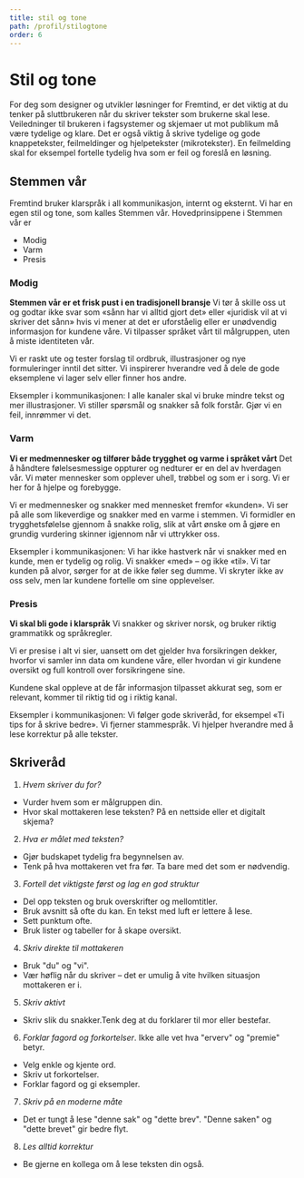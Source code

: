 ```yaml
---
title: stil og tone
path: /profil/stilogtone
order: 6
---
```


# Stil og tone
For deg som designer og utvikler løsninger for Fremtind, er det viktig at du tenker på sluttbrukeren når du skriver tekster som brukerne skal lese. Veiledninger til brukeren i fagsystemer og skjemaer ut mot publikum må være tydelige og klare. 
Det er også viktig å skrive tydelige og gode knappetekster, feilmeldinger og hjelpetekster (mikrotekster). En feilmelding skal for eksempel fortelle tydelig hva som er feil og foreslå en løsning.

## Stemmen vår
Fremtind bruker klarspråk i all kommunikasjon, internt og eksternt. Vi har en egen stil og tone, som kalles Stemmen vår. Hovedprinsippene i Stemmen vår er

-   Modig
-   Varm
-   Presis

### Modig
__Stemmen vår er et frisk pust i en tradisjonell bransje__
Vi tør å skille oss ut og godtar ikke svar som «sånn har vi alltid gjort det» eller «juridisk vil at vi skriver det sånn» hvis vi mener at det er uforståelig eller er unødvendig informasjon for kundene våre. Vi tilpasser språket vårt til målgruppen, uten å miste identiteten vår.

Vi er raskt ute og tester forslag til ordbruk, illustrasjoner og nye formuleringer inntil det sitter. Vi inspirerer hverandre ved å dele de gode eksemplene vi lager selv eller finner hos andre.

Eksempler i kommunikasjonen:
I alle kanaler skal vi bruke mindre tekst og mer illustrasjoner.
Vi stiller spørsmål og snakker så folk forstår.
Gjør vi en feil, innrømmer vi det.

### Varm
__Vi er medmennesker og tilfører både trygghet og varme i språket vårt__ 
Det å håndtere følelsesmessige oppturer og nedturer er en del av hverdagen vår. Vi møter mennesker som opplever uhell, trøbbel og som er i sorg. Vi er her for å hjelpe og forebygge.

Vi er medmennesker og snakker med mennesket fremfor «kunden». Vi ser på alle som likeverdige og snakker med en varme i stemmen. Vi formidler en trygghetsfølelse gjennom å snakke rolig, slik at vårt ønske om å gjøre en grundig vurdering skinner igjennom når vi uttrykker oss.

Eksempler i kommunikasjonen:
Vi har ikke hastverk når vi snakker med en kunde, men er tydelig og rolig.
Vi snakker «med» – og ikke «til».
Vi tar kunden på alvor, sørger for at de ikke føler seg dumme.
Vi skryter ikke av oss selv, men lar kundene fortelle om sine opplevelser.

### Presis
__Vi skal bli gode i klarspråk__
Vi snakker og skriver norsk, og bruker riktig grammatikk og språkregler.

Vi er presise i alt vi sier, uansett om det gjelder hva forsikringen dekker, hvorfor vi samler inn data om kundene våre, eller hvordan vi gir kundene oversikt og full kontroll over forsikringene sine.

Kundene skal oppleve at de får informasjon tilpasset akkurat seg, som er relevant, kommer til riktig tid og i riktig kanal.

Eksempler i kommunikasjonen:
Vi følger gode skriveråd, for eksempel «Ti tips for å skrive bedre».
Vi fjerner stammespråk.
Vi hjelper hverandre med å lese korrektur på alle tekster.

## Skriveråd
1. _Hvem skriver du for?_
  -	Vurder hvem som er målgruppen din.
  -	Hvor skal mottakeren lese teksten? På en nettside eller et digitalt skjema?
2. _Hva er målet med teksten?_
  - Gjør budskapet tydelig fra begynnelsen av. 
  -	Tenk på hva mottakeren vet fra før. Ta bare med det som er nødvendig.
3.	_Fortell det viktigste først og lag en god struktur_
  - Del opp teksten og bruk overskrifter og mellomtitler.
  -	Bruk avsnitt så ofte du kan. En tekst med luft er lettere å lese. 
  -	Sett punktum ofte.
  -	Bruk lister og tabeller for å skape oversikt. 
4.	_Skriv direkte til mottakeren_
  - Bruk "du" og "vi". 
  -	Vær høflig når du skriver – det er umulig å vite hvilken situasjon mottakeren er i.
5.	_Skriv aktivt_
  - Skriv slik du snakker.Tenk deg at du forklarer til mor eller bestefar.
6.	_Forklar fagord og forkortelser_. Ikke alle vet hva "erverv" og "premie" betyr. 
  -	Velg enkle og kjente ord. 
  -	Skriv ut forkortelser.
  -	Forklar fagord og gi eksempler.
7.	_Skriv på en moderne måte_
  - Det er tungt å lese "denne sak" og "dette brev". "Denne saken" og "dette brevet" gir bedre flyt. 
8. _Les alltid korrektur_
  - Be gjerne en kollega om å lese teksten din også.

